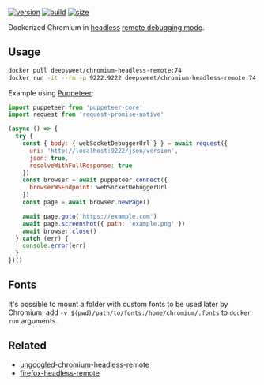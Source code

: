 [![version](https://img.shields.io/badge/chromium-74-green.svg?style=flat-square)](https://packages.ubuntu.com/disco/chromium-browser) [![build](https://img.shields.io/docker/build/deepsweet/chromium-headless-remote.svg?label=build&style=flat-square)](https://hub.docker.com/r/deepsweet/chromium-headless-remote/) [![size](https://img.shields.io/microbadger/image-size/deepsweet/chromium-headless-remote.svg?label=size&style=flat-square)](https://microbadger.com/images/deepsweet/chromium-headless-remote)

Dockerized Chromium in [headless](https://chromium.googlesource.com/chromium/src/+/lkgr/headless/README.md) [remote debugging mode](https://chromedevtools.github.io/devtools-protocol/).

## Usage

```sh
docker pull deepsweet/chromium-headless-remote:74
docker run -it --rm -p 9222:9222 deepsweet/chromium-headless-remote:74
```

Example using [Puppeteer](https://github.com/GoogleChrome/puppeteer):

```js
import puppeteer from 'puppeteer-core'
import request from 'request-promise-native'

(async () => {
  try {
    const { body: { webSocketDebuggerUrl } } = await request({
      uri: 'http://localhost:9222/json/version',
      json: true,
      resolveWithFullResponse: true
    })
    const browser = await puppeteer.connect({
      browserWSEndpoint: webSocketDebuggerUrl
    })
    const page = await browser.newPage()

    await page.goto('https://example.com')
    await page.screenshot({ path: 'example.png' })
    await browser.close()
  } catch (err) {
    console.error(err)
  }
})()
```

## Fonts

It's possible to mount a folder with custom fonts to be used later by Chromium: add `-v $(pwd)/path/to/fonts:/home/chromium/.fonts` to `docker run` arguments.

## Related

* [ungoogled-chromium-headless-remote](https://github.com/deepsweet/ungoogled-chromium-headless-remote)
* [firefox-headless-remote](https://github.com/deepsweet/firefox-headless-remote)
